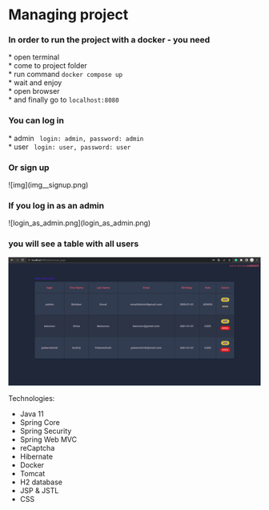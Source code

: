 <h1>Managing project</h1>

<h3>In order to run the project with a docker - you need </h3>
* open terminal<br>
* come to project folder<br>
* run command <code>docker compose up </code><br>
* wait and enjoy<br>
* open browser<br>
* and finally go to <code>localhost:8080</code><br>

<h3>You can log in</h3>
* admin <code> login: admin, password: admin</code><br>
* user <code> login: user, password: user</code>

<h3>Or sign up</h3>![img](img__signup.png)

<h3>If you log in as an admin </h3>
![login_as_admin.png](login_as_admin.png)
<h3>you will see a table with all users</h3>

![img_3.png](img_3.png)

Technologies:
* Java 11
* Spring Core
* Spring Security
* Spring Web MVC
* reCaptcha
* Hibernate
* Docker
* Tomcat
* H2 database
* JSP & JSTL
* CSS
